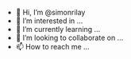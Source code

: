 - 👋 Hi, I’m @simonrilay
- 👀 I’m interested in ...
- 🌱 I’m currently learning ...
- 💞️ I’m looking to collaborate on ...
- 📫 How to reach me ...

<!---
GhostCyberbit/GhostCyberbit is a ✨ special ✨ repository because its `README.md` (this file) appears on your GitHub profile.
You can click the Preview link to take a look at your changes.
--->
